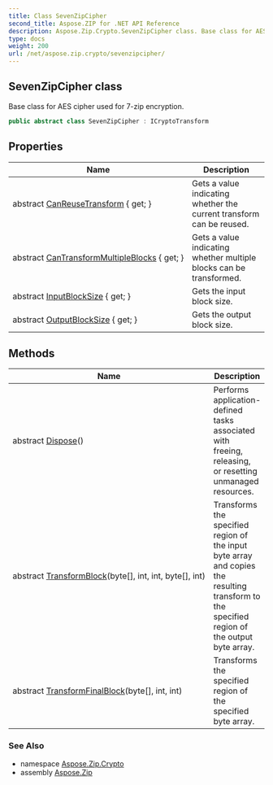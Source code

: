 ```yaml
---
title: Class SevenZipCipher
second_title: Aspose.ZIP for .NET API Reference
description: Aspose.Zip.Crypto.SevenZipCipher class. Base class for AES cipher used for 7zip encryption
type: docs
weight: 200
url: /net/aspose.zip.crypto/sevenzipcipher/
---
```

## SevenZipCipher class

Base class for AES cipher used for 7-zip encryption.

```csharp
public abstract class SevenZipCipher : ICryptoTransform
```

## Properties

| Name | Description |
| --- | --- |
| abstract [CanReuseTransform](../../aspose.zip.crypto/sevenzipcipher/canreusetransform/) { get; } | Gets a value indicating whether the current transform can be reused. |
| abstract [CanTransformMultipleBlocks](../../aspose.zip.crypto/sevenzipcipher/cantransformmultipleblocks/) { get; } | Gets a value indicating whether multiple blocks can be transformed. |
| abstract [InputBlockSize](../../aspose.zip.crypto/sevenzipcipher/inputblocksize/) { get; } | Gets the input block size. |
| abstract [OutputBlockSize](../../aspose.zip.crypto/sevenzipcipher/outputblocksize/) { get; } | Gets the output block size. |

## Methods

| Name | Description |
| --- | --- |
| abstract [Dispose](../../aspose.zip.crypto/sevenzipcipher/dispose/)() | Performs application-defined tasks associated with freeing, releasing, or resetting unmanaged resources. |
| abstract [TransformBlock](../../aspose.zip.crypto/sevenzipcipher/transformblock/)(byte[], int, int, byte[], int) | Transforms the specified region of the input byte array and copies the resulting transform to the specified region of the output byte array. |
| abstract [TransformFinalBlock](../../aspose.zip.crypto/sevenzipcipher/transformfinalblock/)(byte[], int, int) | Transforms the specified region of the specified byte array. |

### See Also

* namespace [Aspose.Zip.Crypto](../../aspose.zip.crypto/)
* assembly [Aspose.Zip](../../)


